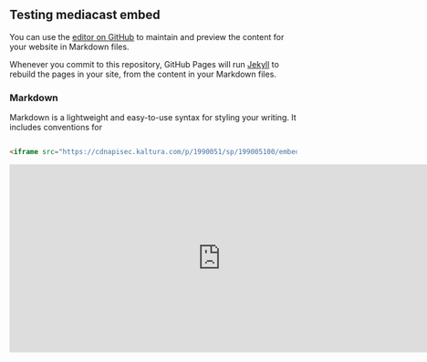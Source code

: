 ## Testing mediacast embed

You can use the [editor on GitHub](https://github.com/kowcher/sandbox/edit/master/index.md) to maintain and preview the content for your website in Markdown files.

Whenever you commit to this repository, GitHub Pages will run [Jekyll](https://jekyllrb.com/) to rebuild the pages in your site, from the content in your Markdown files.

### Markdown

Markdown is a lightweight and easy-to-use syntax for styling your writing. It includes conventions for

```markdown

<iframe src="https://cdnapisec.kaltura.com/p/1990051/sp/199005100/embedIframeJs/uiconf_id/30942891/partner_id/1990051/widget_id/0_7ssvzzh3?iframeembed=true&playerId=kaltura_player_588ffb2a6c98f&flashvars[playlistAPI.kpl0Id]=0_mfv6u4a3&flashvars[playlistAPI.autoContinue]=true&flashvars[playlistAPI.autoInsert]=true&flashvars[ks]=&flashvars[mediaProtocol]=rtmp&flashvars[streamerType]=rtmp&flashvars[streamerUrl]=rtmp://www.kaltura.com:1935&flashvars[rtmpFlavors]=1&flashvars[localizationCode]=en" width="740" height="330" allowfullscreen webkitallowfullscreen mozAllowFullScreen frameborder="0"></iframe>

```

<iframe src="https://cdnapisec.kaltura.com/p/1990051/sp/199005100/embedIframeJs/uiconf_id/30942891/partner_id/1990051/widget_id/0_7ssvzzh3?iframeembed=true&playerId=kaltura_player_588ffb2a6c98f&flashvars[playlistAPI.kpl0Id]=0_mfv6u4a3&flashvars[playlistAPI.autoContinue]=true&flashvars[playlistAPI.autoInsert]=true&flashvars[ks]=&flashvars[mediaProtocol]=rtmp&flashvars[streamerType]=rtmp&flashvars[streamerUrl]=rtmp://www.kaltura.com:1935&flashvars[rtmpFlavors]=1&flashvars[localizationCode]=en" width="740" height="330" allowfullscreen webkitallowfullscreen mozAllowFullScreen frameborder="0"></iframe>

